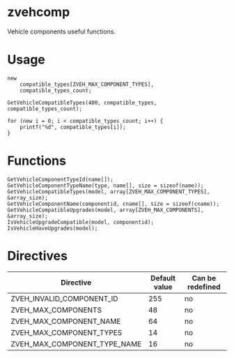 # zvehcomp
Vehicle components useful functions.

# Usage

```Pawn
new
    compatible_types[ZVEH_MAX_COMPONENT_TYPES],
    compatible_types_count;

GetVehicleCompatibleTypes(400, compatible_types, compatible_types_count);

for (new i = 0; i < compatible_types_count; i++) {
    printf("%d", compatible_types[i]);
}
```

# Functions

```Pawn
GetVehicleComponentTypeId(name[]);
GetVehicleComponentTypeName(type, name[], size = sizeof(name));
GetVehicleCompatibleTypes(model, array[ZVEH_MAX_COMPONENT_TYPES], &array_size);
GetVehicleComponentName(componentid, cname[], size = sizeof(cname));
GetVehicleCompatibleUpgrades(model, array[ZVEH_MAX_COMPONENTS], &array_size);
IsVehicleUpgradeCompatible(model, componentid);
IsVehicleHaveUpgrades(model);
```

# Directives

Directive | Default value | Can be redefined
----------|---------------|------------
ZVEH_INVALID_COMPONENT_ID | 255 | no
ZVEH_MAX_COMPONENTS | 48 | no
ZVEH_MAX_COMPONENT_NAME | 64 | no
ZVEH_MAX_COMPONENT_TYPES | 14 | no
ZVEH_MAX_COMPONENT_TYPE_NAME | 16 | no
